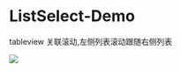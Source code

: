 # ListSelect-Demo
tableview 关联滚动,左侧列表滚动跟随右侧列表

![](https://raw.githubusercontent.com/shaojiankui/ListSelect-Demo/master/demo.gif)
